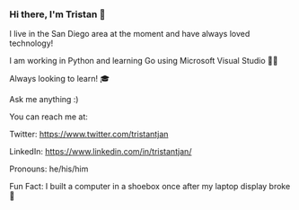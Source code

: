 ### Hi there, I'm Tristan 👋

I live in the San Diego area at the moment and have always loved technology! 

I am working in Python and learning Go using Microsoft Visual Studio 👩‍💻

Always looking to learn! 🎓

Ask me anything :)

You can reach me at:

Twitter: https://www.twitter.com/tristantjan

LinkedIn: https://www.linkedin.com/in/tristantjan/

Pronouns: he/his/him

Fun Fact: I built a computer in a shoebox once after my laptop display broke 👞
<!--
**TristanTjan/tristantjan** is a ✨ _special_ ✨ repository because its `README.md` (this file) appears on your GitHub profile.

Here are some ideas to get you started:

- 🔭 I’m currently working on ...
- 🌱 I’m currently learning ...
- 👯 I’m looking to collaborate on ...
- 🤔 I’m looking for help with ...
- 💬 Ask me about ...
- 📫 How to reach me: ...
- 😄 Pronouns: ...
- ⚡ Fun fact: ...
-->
